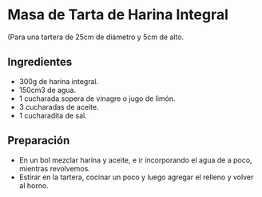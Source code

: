 # Masa de Tarta de Harina Integral
(Para una tartera de 25cm de diámetro y 5cm de alto.
## Ingredientes
* 300g de harina integral.
* 150cm3 de agua.
* 1 cucharada sopera de vinagre o jugo de limón.
* 3 cucharadas de aceite.
* 1 cucharadita de sal.
## Preparación
* En un bol mezclar harina y aceite, e ir incorporando el agua de a poco, mientras revolvemos.
* Estirar en la tartera, cocinar un poco y luego agregar el relleno y volver al horno.
